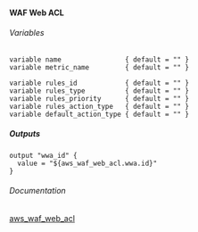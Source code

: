 #### WAF Web ACL


###### Variables
```
variable name                { default = "" }
variable metric_name         { default = "" }

variable rules_id            { default = "" }
variable rules_type          { default = "" }
variable rules_priority      { default = "" }
variable rules_action_type   { default = "" }
variable default_action_type { default = "" }
```

##### Outputs
```
output "wwa_id" {
  value = "${aws_waf_web_acl.wwa.id}"
}
```

###### Documentation
[aws_waf_web_acl](https://www.terraform.io/docs/providers/aws/r/waf_web_acl.html)
